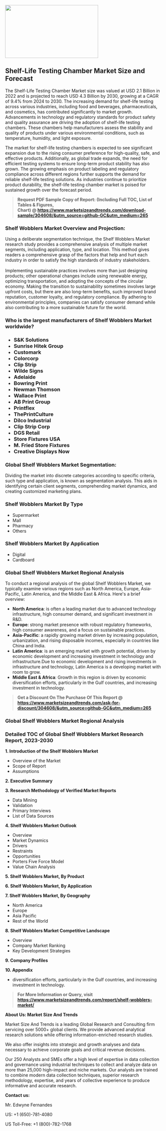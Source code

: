 <p><img class="alignnone size-medium wp-image-20088" src="https://ffe5etoiles.com/wp-content/uploads/2024/12/MST1-300x171.png" alt="" width="300" height="171" /></p><h2>Shelf-Life Testing Chamber Market Size and Forecast</h2><p>The Shelf-Life Testing Chamber Market size was valued at USD 2.1 Billion in 2022 and is projected to reach USD 4.3 Billion by 2030, growing at a CAGR of 9.4% from 2024 to 2030. The increasing demand for shelf-life testing across various industries, including food and beverages, pharmaceuticals, and cosmetics, has contributed significantly to market growth. Advancements in technology and regulatory standards for product safety and quality assurance are driving the adoption of shelf-life testing chambers. These chambers help manufacturers assess the stability and quality of products under various environmental conditions, such as temperature, humidity, and light exposure.</p><p>The market for shelf-life testing chambers is expected to see significant expansion due to the rising consumer preference for high-quality, safe, and effective products. Additionally, as global trade expands, the need for efficient testing systems to ensure long-term product stability has also grown. The growing emphasis on product labeling and regulatory compliance across different regions further supports the demand for reliable shelf-life testing solutions. As industries continue to prioritize product durability, the shelf-life testing chamber market is poised for sustained growth over the forecast period.</p></p><blockquote id="" class=""><strong>Request PDF Sample Copy of Report: (Including Full TOC, List of Tables &amp; Figures, Chart)&nbsp;@&nbsp;<strong><a href="https://www.marketsizeandtrends.com/download-sample/304608/&utm_source=github-GC&utm_medium=265" target="_blank">https://www.marketsizeandtrends.com/download-sample/304608/&utm_source=github-GC&utm_medium=265</a></strong></strong></blockquote><h3 id="" class="">Shelf Wobblers Market&nbsp;Overview and Projection:</h3><p id="" class="">Using a deliberate segmentation technique, the Shelf Wobblers Market research study provides a comprehensive analysis of multiple market segments, including application, type, and location. This method gives readers a comprehensive grasp of the factors that help and hurt each industry in order to satisfy the high standards of industry stakeholders. <br /> <br />Implementing sustainable practices involves more than just designing products; other operational changes include using renewable energy, optimizing transportation, and adopting the concepts of the circular economy. Making the transition to sustainability sometimes involves large upfront costs, but there are also long-term benefits, such improved brand reputation, customer loyalty, and regulatory compliance. By adhering to environmental principles, companies can satisfy consumer demand while also contributing to a more sustainable future for the world.</p><h3 id="" class="">Who is the largest manufacturers of&nbsp;Shelf Wobblers Market worldwide?</h3><h3 class=""><p><ul><li>S&K Solutions </li><li> Sunrise Hitek Group </li><li> Customark </li><li> Colorcorp </li><li> Clip Strip </li><li> Wilde Signs </li><li> Adelaide </li><li> Bowring Print </li><li> Newman Thomson </li><li> Wallace Print </li><li> AB Print Group </li><li> Printflex </li><li> ThePrintCulture </li><li> Dilco Industrial </li><li> Clip Strip Corp </li><li> DGS Retail </li><li> Store Fixtures USA </li><li> M. Fried Store Fixtures </li><li> Creative Displays Now</li></ul></p></h3><h3 id="" class="">Global&nbsp;Shelf Wobblers Market Segmentation:</h3><p id="" class="">Dividing the market into discrete categories according to specific criteria, such type and application, is known as segmentation analysis. This aids in identifying certain client segments, comprehending market dynamics, and creating customized marketing plans.</p><h3 id="" class="">Shelf Wobblers Market&nbsp;By Type</h3><p><p><ul><li>Supermarket</li><li> Mall</li><li> Pharmacy</li><li> Others</p></li></ul></p></p><h3 id="" class="">Shelf Wobblers Market&nbsp;By Application</h3><p class=""><p><ul><li>Digital</li><li> Cardboard</li></ul></p></p><h3 id="" class="">Global Shelf Wobblers Market Regional Analysis</h3><p id="" class="">To conduct a regional analysis of the global Shelf Wobblers Market, we typically examine various regions such as North America, Europe, Asia-Pacific, Latin America, and the Middle East &amp; Africa. Here's a brief overview:</p><ul><li><strong>North America</strong>: is often a leading market due to advanced technology infrastructure, high consumer demand, and significant investment in R&amp;D.</li><li><strong>Europe</strong>: strong market presence with robust regulatory frameworks, high consumer awareness, and a focus on sustainable practices.</li><li><strong>Asia-Pacific</strong>: a rapidly growing market driven by increasing population, urbanization, and rising disposable incomes, especially in countries like China and India.</li><li><strong>Latin America</strong>: is an emerging market with growth potential, driven by economic development and increasing investment in technology and infrastructure.Due to economic development and rising investments in infrastructure and technology, Latin America is a developing market with room to grow.</li><li><strong>Middle East &amp; Africa</strong>: Growth in this region is driven by economic diversification efforts, particularly in the Gulf countries, and increasing investment in technology.</li></ul><blockquote id="" class=""><strong>Get a Discount On The Purchase Of This Report @ <strong><a href="https://www.marketsizeandtrends.com/ask-for-discount/304608/&utm_source=github-GC&utm_medium=265" target="_blank">https://www.marketsizeandtrends.com/ask-for-discount/304608/&utm_source=github-GC&utm_medium=265</a></strong></strong></blockquote><h3 id="" class="">Global Shelf Wobblers Market Regional Analysis</h3><h3 id="" class="">Detailed TOC of Global Shelf Wobblers Market Research Report, 2023-2030</h3><p id="" class=""><strong>1. Introduction of the Shelf Wobblers Market</strong></p><ul><li>Overview of the Market</li><li>Scope of Report</li><li>Assumptions</li></ul><p id="" class=""><strong>2. Executive Summary</strong></p><p id="" class=""><strong>3. Research Methodology of Verified Market Reports</strong></p><ul><li>Data Mining</li><li>Validation</li><li>Primary Interviews</li><li>List of Data Sources</li></ul><p id="" class=""><strong>4. Shelf Wobblers Market Outlook</strong></p><ul><li>Overview</li><li>Market Dynamics</li><li>Drivers</li><li>Restraints</li><li>Opportunities</li><li>Porters Five Force Model</li><li>Value Chain Analysis</li></ul><p id="" class=""><strong>5. Shelf Wobblers Market, By Product</strong></p><p id="" class=""><strong>6. Shelf Wobblers Market, By Application</strong></p><p id="" class=""><strong>7. Shelf Wobblers Market, By Geography</strong></p><ul><li>North America</li><li>Europe</li><li>Asia Pacific</li><li>Rest of the World</li></ul><p id="" class=""><strong>8. Shelf Wobblers Market Competitive Landscape</strong></p><ul><li>Overview</li><li>Company Market Ranking</li><li>Key Development Strategies</li></ul><p id="" class=""><strong>9. Company Profiles</strong></p><p id="" class=""><strong>10. Appendix</strong></p><ul><li>diversification efforts, particularly in the Gulf countries, and increasing investment in technology.</li></ul><blockquote id="" class=""><strong>For More Information or Query, visit <strong><strong><a href="https://www.marketsizeandtrends.com/report/shelf-wobblers-market/" target="_blank">https://www.marketsizeandtrends.com/report/shelf-wobblers-market/</a></strong></strong></strong></blockquote><p id="" class=""><strong>About Us: Market Size And Trends</strong></p><p id="" class="">Market Size And Trends is a leading Global Research and Consulting firm servicing over 5000+ global clients. We provide advanced analytical research solutions while offering information-enriched research studies.</p><p id="" class="">We also offer insights into strategic and growth analyses and data necessary to achieve corporate goals and critical revenue decisions.</p><p id="" class="">Our 250 Analysts and SMEs offer a high level of expertise in data collection and governance using industrial techniques to collect and analyze data on more than 25,000 high-impact and niche markets. Our analysts are trained to combine modern data collection techniques, superior research methodology, expertise, and years of collective experience to produce informative and accurate research.</p><p id="" class=""><strong>Contact us:</strong></p><p id="" class="">Mr. Edwyne Fernandes</p><p id="" class="">US: +1 (650)-781-4080</p><p id="" class="">US Toll-Free: +1 (800)-782-1768</p>
